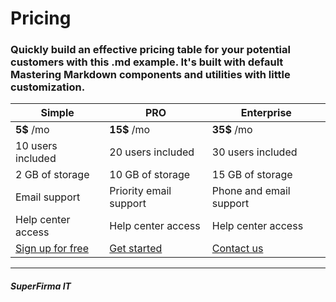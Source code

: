 # Pricing
### Quickly build an effective pricing table for your potential customers with this .md example. It's built with default Mastering Markdown components and utilities with little customization.

Simple | PRO | Enterprise
------------ | ------------- | -------------
**5$** /mo | **15$** /mo | **35$** /mo
10 users included | 20 users included | 30 users included
2 GB of storage | 10 GB of storage | 15 GB of storage
Email support | Priority email support | Phone and email support
Help center access | Help center access | Help center access
[Sign up for free](https://github.com/lukaszkwietniewski/pollub_wyklad9) | [Get started](https://github.com/lukaszkwietniewski/pollub_wyklad9) | [Contact us](https://github.com/lukaszkwietniewski/pollub_wyklad9)

---
##### SuperFirma IT

